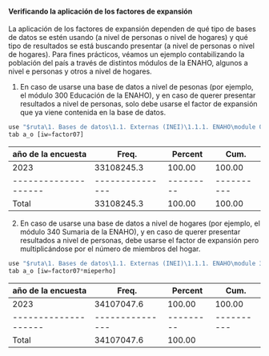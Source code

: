 
 #### Verificando la aplicación de los factores de expansión
 La aplicación de los factores de expansión dependen de qué tipo de bases de datos se estén usando (a nivel de personas o nivel de hogares) y qué tipo de resultados se está buscando presentar (a nivel de personas o nivel de hogares).
 Para fines prácticos, véamos un ejemplo contabilizando la población del país a través de distintos módulos de la ENAHO, algunos a nivel e personas y otros a nivel de hogares.   
 
 1. En caso de usarse una base de datos a nivel de pesonas (por ejemplo, el módulo 300 Educación de la ENAHO), y en caso de querer presentar resultados a nivel de personas, solo debe usarse el factor de expansión que ya viene contenida en la base de datos.

 ``` js
use "$ruta\1. Bases de datos\1.1. Externas (INEI)\1.1.1. ENAHO\module 03\2023\2023.dta"
tab a_o [iw=factor07]
```    

| año de la encuesta |     Freq.     | Percent |   Cum.   |
|--------------------|---------------|---------|----------|
|               2023 |   33108245.3  |  100.00 |   100.00 |
|--------------------|---------------|---------|----------|
|              Total |   33108245.3  |  100.00 |   100.00 |

 2. En caso de usarse una base de datos a nivel de hogares (por ejemplo, el módulo 340 Sumaria de la ENAHO), y en caso de querer presentar resultados a nivel de personas, debe usarse el factor de expansión pero multiplicándose por el número de miembros del hogar.

 ``` js
use "$ruta\1. Bases de datos\1.1. Externas (INEI)\1.1.1. ENAHO\module 34\2023\2023.dta"
tab a_o [iw=factor07*mieperho]
```    

| año de la encuesta |     Freq.     | Percent |   Cum.   |
|--------------------|---------------|---------|----------|
|               2023 |   34107047.6  |  100.00 |   100.00 |
|--------------------|---------------|---------|----------|
|              Total |   34107047.6  |  100.00 |          |


    
    
